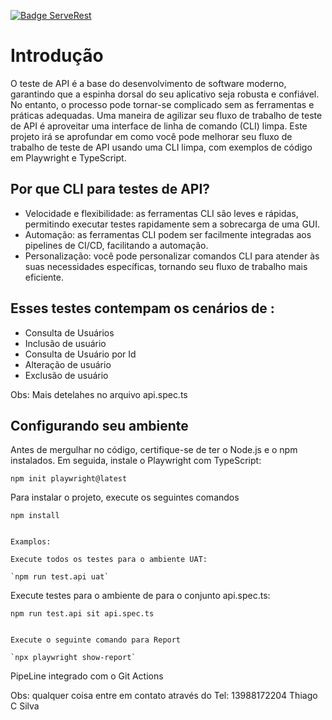 [![Badge ServeRest](https://img.shields.io/badge/API-ServeRest-green)](https://github.com/ServeRest/ServeRest/)

# Introdução

O teste de API é a base do desenvolvimento de software moderno, garantindo que a espinha dorsal do seu aplicativo seja robusta e confiável. No entanto, o processo pode tornar-se complicado sem as ferramentas e práticas adequadas. Uma maneira de agilizar seu fluxo de trabalho de teste de API é aproveitar uma interface de linha de comando (CLI) limpa. Este projeto irá se aprofundar em como você pode melhorar seu fluxo de trabalho de teste de API usando uma CLI limpa, com exemplos de código em Playwright e TypeScript.

## Por que CLI para testes de API?

- Velocidade e flexibilidade: as ferramentas CLI são leves e rápidas, permitindo executar testes rapidamente sem a sobrecarga de uma GUI.
- Automação: as ferramentas CLI podem ser facilmente integradas aos pipelines de CI/CD, facilitando a automação.
- Personalização: você pode personalizar comandos CLI para atender às suas necessidades específicas, tornando seu fluxo de trabalho mais eficiente.

## Esses testes contempam os cenários de : 
- Consulta de Usuários 
- Inclusão de usuário
- Consulta de Usuário por Id
- Alteração de usuário 
- Exclusão de usuário

Obs: Mais detelahes no arquivo api.spec.ts

## Configurando seu ambiente

Antes de mergulhar no código, certifique-se de ter o Node.js e o npm instalados. Em seguida, instale o Playwright com TypeScript:

`npm init playwright@latest`

Para instalar o projeto, execute os seguintes comandos

`npm install`

```

Examplos:

Execute todos os testes para o ambiente UAT:

`npm run test.api uat`

```

Execute testes para o ambiente de  para o conjunto api.spec.ts:

`npm run test.api sit api.spec.ts`

```

Execute o seguinte comando para Report

`npx playwright show-report`

```

PipeLine 
integrado com o Git Actions

Obs: qualquer coisa entre em contato através do Tel: 13988172204 Thiago C Silva